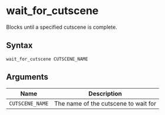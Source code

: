 # wait_for_cutscene

Blocks until a specified cutscene is complete.

## Syntax

```
wait_for_cutscene CUTSCENE_NAME
```

## Arguments

| Name            | Description                          |
| --------------- | ------------------------------------ |
| `CUTSCENE_NAME` | The name of the cutscene to wait for |
